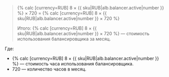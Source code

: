 > {% calc [currency=RUB] 8 × {{ sku|RUB|alb.balancer.active|number }} %} × 720 = {% calc [currency=RUB] 8 × {{ sku|RUB|alb.balancer.active|number }} × 720 %}
>
> Итого: {% calc [currency=RUB] 8 × {{ sku|RUB|alb.balancer.active|number }} × 720 %} — стоимость использования балансировщика за месяц.

Где:

* {% calc [currency=RUB] 8 × {{ sku|RUB|alb.balancer.active|number }} %} — стоимость часа использования балансировщика.
* 720 — количество часов в месяц.